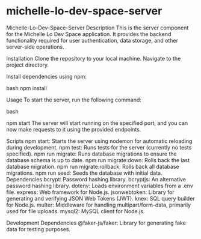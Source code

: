 # michelle-lo-dev-space-server

Michelle-Lo-Dev-Space-Server
Description
This is the server component for the Michelle Lo Dev Space application. It provides the backend functionality required for user authentication, data storage, and other server-side operations.

Installation
Clone the repository to your local machine.
Navigate to the project directory.

Install dependencies using npm:

bash
npm install

Usage
To start the server, run the following command:

bash

npm start
The server will start running on the specified port, and you can now make requests to it using the provided endpoints.

Scripts
npm start: Starts the server using nodemon for automatic reloading during development.
npm test: Runs tests for the server (currently no tests specified).
npm run migrate: Runs database migrations to ensure the database schema is up to date.
npm run migrate:down: Rolls back the last database migration.
npm run migrate:rollback: Rolls back all database migrations.
npm run seed: Seeds the database with initial data.
Dependencies
bcrypt: Password hashing library.
bcryptjs: An alternative password hashing library.
dotenv: Loads environment variables from a .env file.
express: Web framework for Node.js.
jsonwebtoken: Library for generating and verifying JSON Web Tokens (JWT).
knex: SQL query builder for Node.js.
multer: Middleware for handling multipart/form-data, primarily used for file uploads.
mysql2: MySQL client for Node.js.

Development Dependencies
@faker-js/faker: Library for generating fake data for testing purposes.
